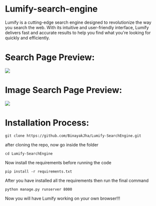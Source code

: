 # Lumify-search-engine
Lumify is a cutting-edge search engine designed to revolutionize the way you search the web. With its intuitive and user-friendly interface, Lumify delivers fast and accurate results to help you find what you're looking for quickly and efficiently. 

# Search Page Preview: 

<img src="https://user-images.githubusercontent.com/69071769/224462773-f545e575-05bd-48fd-9d8b-fc69a555de1b.png" />


# Image Search Page Preview:

<img src="https://user-images.githubusercontent.com/69071769/224464081-de5e5059-826a-4a57-a1a2-babb7323ae95.png" />

# Installation Process:

```
git clone https://github.com/BinayakJha/Lumify-SearchEngine.git
```

after cloning the repo, now go inside the folder

```
cd Lumify-SearchEngine
```
Now install the requirements before running the code

```
pip install -r requirements.txt
```

After you have installed all the requirements then run the final command

```
python manage.py runserver 8000
```

Now you will have Lumify working on your own browser!!!
